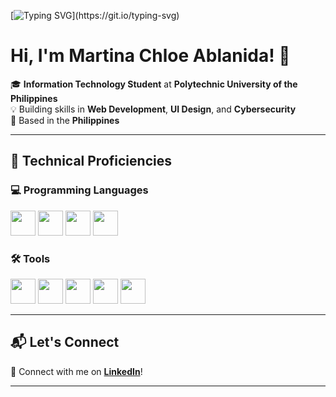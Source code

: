 [![Typing SVG](https://readme-typing-svg.herokuapp.com?font=Fira+Code&pause=1000&color=656BF7&random=false&width=435&lines=Welcome+to+my+GitHub+Profile!;Check+out+my+repositories!)](https://git.io/typing-svg)  


# Hi, I'm Martina Chloe Ablanida! 👋

🎓 **Information Technology Student** at **Polytechnic University of the Philippines**  
💡 Building skills in **Web Development**, **UI Design**, and **Cybersecurity**  
📍 Based in the **Philippines**

---

## 🔧 Technical Proficiencies

### 💻 Programming Languages

[<img src="https://upload.wikimedia.org/wikipedia/en/3/30/Java_programming_language_logo.svg" height="40">](https://www.java.com/)
[<img src="https://upload.wikimedia.org/wikipedia/commons/c/c3/Python-logo-notext.svg" height="40">](https://www.python.org/)
[<img src="https://upload.wikimedia.org/wikipedia/commons/6/61/HTML5_logo_and_wordmark.svg" height="40">](https://developer.mozilla.org/en-US/docs/Web/HTML)
[<img src="https://upload.wikimedia.org/wikipedia/commons/d/d5/CSS3_logo_and_wordmark.svg" height="40">](https://developer.mozilla.org/en-US/docs/Web/CSS)

### 🛠️ Tools

[<img src="https://upload.wikimedia.org/wikipedia/commons/1/1d/PyCharm_Icon.svg" height="40">](https://www.jetbrains.com/pycharm/)
[<img src="https://upload.wikimedia.org/wikipedia/commons/9/9a/Visual_Studio_Code_1.35_icon.svg" height="40">](https://code.visualstudio.com/)
[<img src="https://upload.wikimedia.org/wikipedia/commons/9/98/Apache_NetBeans_Logo.svg" height="40">](https://netbeans.apache.org/)
[<img src="https://upload.wikimedia.org/wikipedia/en/d/dd/MySQL_logo.svg" height="40">](https://www.mysql.com/)
[<img src="https://upload.wikimedia.org/wikipedia/commons/3/33/Figma-logo.svg" height="40">](https://www.figma.com/)


---

## 📬 Let's Connect  

🔗 Connect with me on **[LinkedIn](https://www.linkedin.com/in/martina-chloe-ablanida/)**!  

---
